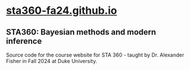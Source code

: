 # [sta360-fa24.github.io](https://sta360-fa24.github.io)

## STA360: Bayesian methods and modern inference

Source code for the course website for STA 360 - taught by Dr. Alexander Fisher in Fall 2024 at Duke University.
